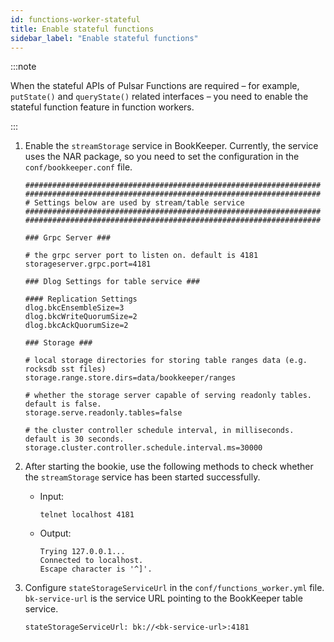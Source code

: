 ```yaml
---
id: functions-worker-stateful
title: Enable stateful functions
sidebar_label: "Enable stateful functions"
---
```


:::note

When the stateful APIs of Pulsar Functions are required – for example, `putState()` and `queryState()` related interfaces – you need to enable the stateful function feature in function workers.

:::

1. Enable the `streamStorage` service in BookKeeper.
   Currently, the service uses the NAR package, so you need to set the configuration in the `conf/bookkeeper.conf` file.

   ```text
   ##################################################################
   ##################################################################
   # Settings below are used by stream/table service
   ##################################################################
   ##################################################################
   
   ### Grpc Server ###

   # the grpc server port to listen on. default is 4181
   storageserver.grpc.port=4181

   ### Dlog Settings for table service ###

   #### Replication Settings
   dlog.bkcEnsembleSize=3
   dlog.bkcWriteQuorumSize=2
   dlog.bkcAckQuorumSize=2

   ### Storage ###

   # local storage directories for storing table ranges data (e.g. rocksdb sst files)
   storage.range.store.dirs=data/bookkeeper/ranges

   # whether the storage server capable of serving readonly tables. default is false.
   storage.serve.readonly.tables=false

   # the cluster controller schedule interval, in milliseconds. default is 30 seconds.
   storage.cluster.controller.schedule.interval.ms=30000
   ```

2. After starting the bookie, use the following methods to check whether the `streamStorage` service has been started successfully.

   * Input:

      ```shell
      telnet localhost 4181
      ```

   * Output:

      ```text
      Trying 127.0.0.1...
      Connected to localhost.
      Escape character is '^]'.
      ```

3. Configure `stateStorageServiceUrl` in the `conf/functions_worker.yml` file. 
   `bk-service-url` is the service URL pointing to the BookKeeper table service.

   ```shell
   stateStorageServiceUrl: bk://<bk-service-url>:4181
   ```
